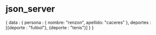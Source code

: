 # json_server
{
  data : {
    persona : {
      nombre: "renzon",
      apellido: "caceres"
    },
    deportes : [{deporte : "futbol"}, {deporte : "tenis"}]
  }
}
